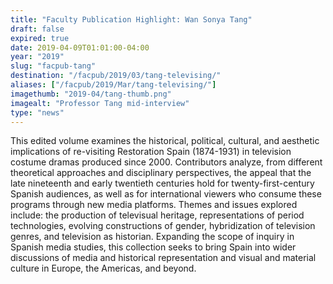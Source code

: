 ```yaml
---
title: "Faculty Publication Highlight: Wan Sonya Tang"
draft: false
expired: true
date: 2019-04-09T01:01:00-04:00
year: "2019"
slug: "facpub-tang"
destination: "/facpub/2019/03/tang-televising/"
aliases: ["/facpub/2019/Mar/tang-televising/"]
imagethumb: "2019-04/tang-thumb.png"
imagealt: "Professor Tang mid-interview"
type: "news"
---
```


This edited volume examines the historical, political, cultural, and aesthetic implications of re-visiting Restoration Spain (1874-1931) in television costume dramas produced since 2000. Contributors analyze, from different theoretical approaches and disciplinary perspectives, the appeal that the late nineteenth and early twentieth centuries hold for twenty-first-century Spanish audiences, as well as for international viewers who consume these programs through new media platforms. Themes and issues explored include: the production of televisual heritage, representations of period technologies, evolving constructions of gender, hybridization of television genres, and television as historian. Expanding the scope of inquiry in Spanish media studies, this collection seeks to bring Spain into wider discussions of media and historical representation and visual and material culture in Europe, the Americas, and beyond.

